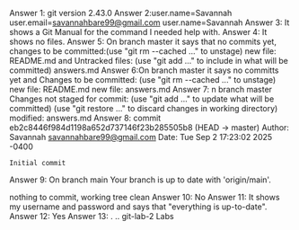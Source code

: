 Answer 1: git version 2.43.0
Answer 2:user.name=Savannah
user.email=savannahbare99@gmail.com
user.name=Savannah
Answer 3: It shows a Git Manual for the command I needed help with.
Answer 4: It shows no files.
Answer 5: On branch master it says that no commits yet, changes to be committed:(use "git rm --cached <file>..." to unstage)
	new file:   README.md
and Untracked files:
  (use "git add <file>..." to include in what will be committed)
	answers.md
Answer 6:On branch master it says no committs yet and Changes to be committed:
  (use "git rm --cached <file>..." to unstage)
	new file:   README.md
	new file:   answers.md
Answer 7: n branch master
Changes not staged for commit:
  (use "git add <file>..." to update what will be committed)
  (use "git restore <file>..." to discard changes in working directory)
	modified:   answers.md
Answer 8: commit eb2c8446f984d1198a652d737146f23b285505b8 (HEAD -> master)
Author: Savannah <savannahbare99@gmail.com>
Date:   Tue Sep 2 17:23:02 2025 -0400

    Initial commit
Answer 9: On branch main
Your branch is up to date with 'origin/main'.

nothing to commit, working tree clean
Answer 10: No
Answer 11: It shows my username and password and says that "everything is up-to-date".
Answer 12: Yes
Answer 13: .  ..  git-lab-2  Labs

